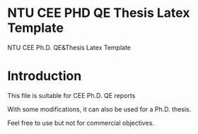 # NTU CEE PHD QE Thesis Latex Template
NTU CEE Ph.D. QE&amp;Thesis Latex Template

# Introduction
This file is suitable for CEE Ph.D. QE reports

With some modifications, it can also be used for a Ph.D. thesis.

Feel free to use but not for commercial objectives.

